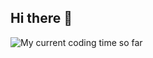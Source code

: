 ## Hi there 👋

<!--
**aziabatz/aziabatz** is a ✨ _special_ ✨ repository because its `README.md` (this file) appears on your GitHub profile.

Here are some ideas to get you started:

- 🔭 I’m currently working on ...
- 🌱 I’m currently learning ...
- 👯 I’m looking to collaborate on ...
- 🤔 I’m looking for help with ...
- 💬 Ask me about ...
- 📫 How to reach me: ...
- 😄 Pronouns: ...
- ⚡ Fun fact: ...
-->


![My current coding time so far](https://wakatime.com/share/@Blackburn/f1281738-da00-4826-a3bb-b1a94051266b.svg "My current coding time so far")

